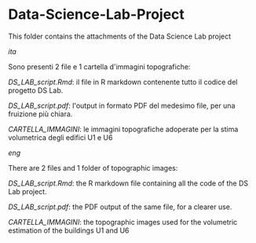 # Data-Science-Lab-Project
This folder contains the attachments of the Data Science Lab project

*ita*

Sono presenti 2 file e 1 cartella d'immagini topografiche:

*DS_LAB_script.Rmd*: il file in R markdown contenente tutto il codice del progetto DS Lab.

*DS_LAB_script.pdf*: l'output in formato PDF del medesimo file, per una fruizione più chiara.

*CARTELLA_IMMAGINI*: le immagini topografiche adoperate per la stima volumetrica degli edifici U1 e U6

*eng*

There are 2 files and 1 folder of topographic images:

*DS_LAB_script.Rmd*: the R markdown file containing all the code of the DS Lab project.

*DS_LAB_script.pdf*: the PDF output of the same file, for a clearer use.

*CARTELLA_IMMAGINI*: the topographic images used for the volumetric estimation of the buildings U1 and U6
